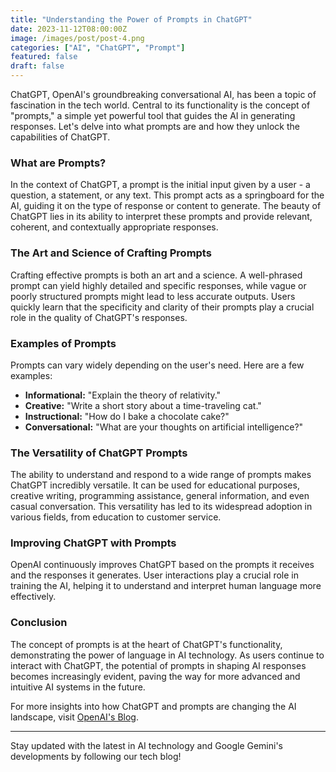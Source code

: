 ```yaml
---
title: "Understanding the Power of Prompts in ChatGPT"
date: 2023-11-12T08:00:00Z
image: /images/post/post-4.png
categories: ["AI", "ChatGPT", "Prompt"]
featured: false
draft: false
---
```


ChatGPT, OpenAI's groundbreaking conversational AI, has been a topic of fascination in the tech world. Central to its functionality is the concept of "prompts," a simple yet powerful tool that guides the AI in generating responses. Let's delve into what prompts are and how they unlock the capabilities of ChatGPT.

### What are Prompts?

In the context of ChatGPT, a prompt is the initial input given by a user - a question, a statement, or any text. This prompt acts as a springboard for the AI, guiding it on the type of response or content to generate. The beauty of ChatGPT lies in its ability to interpret these prompts and provide relevant, coherent, and contextually appropriate responses.

### The Art and Science of Crafting Prompts

Crafting effective prompts is both an art and a science. A well-phrased prompt can yield highly detailed and specific responses, while vague or poorly structured prompts might lead to less accurate outputs. Users quickly learn that the specificity and clarity of their prompts play a crucial role in the quality of ChatGPT's responses.

### Examples of Prompts

Prompts can vary widely depending on the user's need. Here are a few examples:

- **Informational:** "Explain the theory of relativity."
- **Creative:** "Write a short story about a time-traveling cat."
- **Instructional:** "How do I bake a chocolate cake?"
- **Conversational:** "What are your thoughts on artificial intelligence?"

### The Versatility of ChatGPT Prompts

The ability to understand and respond to a wide range of prompts makes ChatGPT incredibly versatile. It can be used for educational purposes, creative writing, programming assistance, general information, and even casual conversation. This versatility has led to its widespread adoption in various fields, from education to customer service.

### Improving ChatGPT with Prompts

OpenAI continuously improves ChatGPT based on the prompts it receives and the responses it generates. User interactions play a crucial role in training the AI, helping it to understand and interpret human language more effectively.

### Conclusion

The concept of prompts is at the heart of ChatGPT's functionality, demonstrating the power of language in AI technology. As users continue to interact with ChatGPT, the potential of prompts in shaping AI responses becomes increasingly evident, paving the way for more advanced and intuitive AI systems in the future.

For more insights into how ChatGPT and prompts are changing the AI landscape, visit [OpenAI's Blog](https://openai.com/blog).

---

Stay updated with the latest in AI technology and Google Gemini's developments by following our tech blog!
